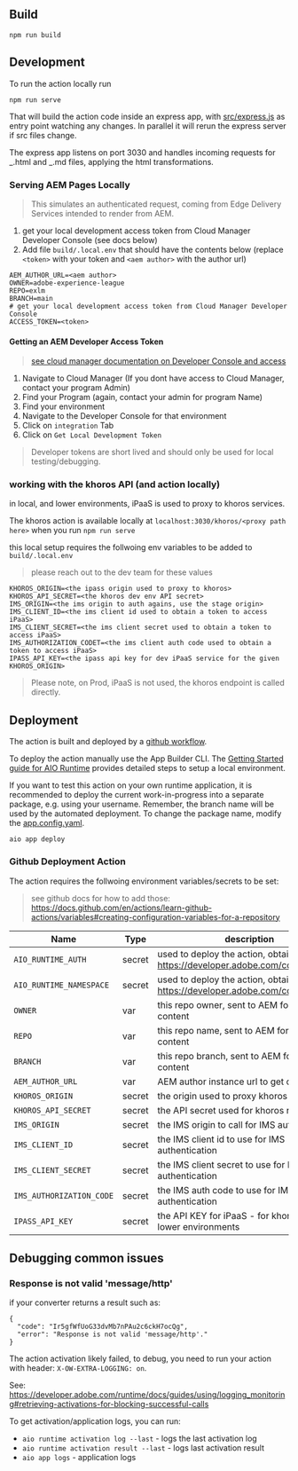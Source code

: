 ## Build

```
npm run build
```

## Development

To run the action locally run

```
npm run serve
```

That will build the action code inside an express app, with [src/express.js](src/express.js) as entry point watching any changes. In parallel it will rerun the express server if src files change.

The express app listens on port 3030 and handles incoming requests for _.html and _.md files, applying the html transformations.

### Serving AEM Pages Locally

> This simulates an authenticated request, coming from Edge Delivery Services intended to render from AEM.

1. get your local development access token from Cloud Manager Developer Console (see docs below)
2. Add file `build/.local.env` that should have the contents below (replace `<token>` with your token and `<aem author>` with the author url)

```
AEM_AUTHOR_URL=<aem author>
OWNER=adobe-experience-league
REPO=exlm
BRANCH=main
# get your local development access token from Cloud Manager Developer Console
ACCESS_TOKEN=<token>
```

#### Getting an AEM Developer Access Token

> [see cloud manager documentation on Developer Console and access](https://experienceleague.adobe.com/docs/experience-manager-learn/cloud-service/debugging/debugging-aem-as-a-cloud-service/developer-console.html?lang=en)

1. Navigate to Cloud Manager (If you dont have access to Cloud Manager, contact your program Admin)
2. Find your Program (again, contact your admin for program Name)
3. Find your environment
4. Navigate to the Developer Console for that environment
5. Click on `integration` Tab
6. Click on `Get Local Development Token`

> Developer tokens are short lived and should only be used for local testing/debugging.

### working with the khoros API (and action locally)

in local, and lower environments, iPaaS is used to proxy to khoros services.

The khoros action is available locally at `localhost:3030/khoros/<proxy path here>` when you run `npm run serve`

this local setup requires the follwoing env variables to be added to `build/.local.env`

> please reach out to the dev team for these values

```
KHOROS_ORIGIN=<the ipass origin used to proxy to khoros>
KHOROS_API_SECRET=<the khoros dev env API secret>
IMS_ORIGIN=<the ims origin to auth agains, use the stage origin>
IMS_CLIENT_ID=<the ims client id used to obtain a token to access iPaaS>
IMS_CLIENT_SECRET=<the ims client secret used to obtain a token to access iPaaS>
IMS_AUTHORIZATION_CODET=<the ims client auth code used to obtain a token to access iPaaS>
IPASS_API_KEY=<the ipass api key for dev iPaaS service for the given KHOROS_ORIGIN>
```

> Please note, on Prod, iPaaS is not used, the khoros endpoint is called directly.

## Deployment

The action is built and deployed by a [github workflow](.github/workflows/deploy-action.yaml).

To deploy the action manually use the App Builder CLI. The [Getting Started guide for AIO Runtime](https://developer.adobe.com/runtime/docs/guides/getting-started/setup/#creating-a-namespace-and-retrieving-the-credentials) provides detailed steps to setup a local environment.

If you want to test this action on your own runtime application, it is recommended to deploy the current work-in-progress into a separate package, e.g. using your username. Remember, the branch name will be used by the automated deployment. To change the package name, modify the [app.config.yaml](./app.config.yaml).

```
aio app deploy
```

### Github Deployment Action

The action requires the follwoing environment variables/secrets to be set:

> see github docs for how to add those: https://docs.github.com/en/actions/learn-github-actions/variables#creating-configuration-variables-for-a-repository

| Name                     | Type   | description                                                                        |
| ------------------------ | ------ | ---------------------------------------------------------------------------------- |
| `AIO_RUNTIME_AUTH`       | secret | used to deploy the action, obtained from: https://developer.adobe.com/console/home |
| `AIO_RUNTIME_NAMESPACE`  | secret | used to deploy the action, obtained from: https://developer.adobe.com/console/home |
| `OWNER`                  | var    | this repo owner, sent to AEM for AEM content                                       |
| `REPO`                   | var    | this repo name, sent to AEM for AEM content                                        |
| `BRANCH`                 | var    | this repo branch, sent to AEM for AEM content                                      |
| `AEM_AUTHOR_URL`         | var    | AEM author instance url to get content from                                        |
| `KHOROS_ORIGIN`          | secret | the origin used to proxy khoros requests                                           |
| `KHOROS_API_SECRET`      | secret | the API secret used for khoros requests                                            |
| `IMS_ORIGIN`             | secret | the IMS origin to call for IMS authentication                                      |
| `IMS_CLIENT_ID`          | secret | the IMS client id to use for IMS authentication                                    |
| `IMS_CLIENT_SECRET`      | secret | the IMS client secret to use for IMS authentication                                |
| `IMS_AUTHORIZATION_CODE` | secret | the IMS auth code to use for IMS authentication                                    |
| `IPASS_API_KEY`          | secret | the API KEY for iPaaS - for khoros API in lower environments                       |

## Debugging common issues

### Response is not valid 'message/http'

if your converter returns a result such as:

```
{
  "code": "Ir5gfWfUoG33dvMb7nPAu2c6ckH7ocQg",
  "error": "Response is not valid 'message/http'."
}
```

The action activation likely failed, to debug, you need to run your action with header: `X-OW-EXTRA-LOGGING: on`.

See: https://developer.adobe.com/runtime/docs/guides/using/logging_monitoring#retrieving-activations-for-blocking-successful-calls

To get activation/application logs, you can run:

- `aio runtime activation log --last` - logs the last activation log
- `aio runtime activation result --last` - logs last activation result
- `aio app logs` - application logs
